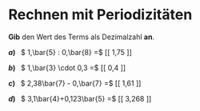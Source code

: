 <!--
version:  0.0.1

language: de

@style
main > *:not(:last-child) {
  margin-bottom: 3rem;
}

input {
    text-align: center;
}

.flex-container {
    display: flex;
    flex-wrap: wrap;
    align-items: stretch;
    gap: 20px;
}

.flex-child {
    flex: 1;
    min-width: 350px;
    margin-right: 20px;
}

@media (max-width: 400px) {
    .flex-child {
        flex: 100%;
        margin-right: 0;
    }
}
@end

formula: \carry   \textcolor{red}{\scriptsize #1}
formula: \digit   \rlap{\carry{#1}}\phantom{#2}#2
formula: \permil  \text{‰}

import: https://raw.githubusercontent.com/LiaTemplates/Tikz-Jax/main/README.md

script: https://cdn.jsdelivr.net/gh/LiaTemplates/Tikz-Jax@main/dist/index.js


tags: Dezimalzahlen, Periodizität, leicht, sehr niedrig, Angeben

comment: Rechne mit Periodizitäten im Kopf.

author: Martin Lommatzsch

-->




# Rechnen mit Periodizitäten

**Gib** den Wert des Terms als Dezimalzahl **an**.

<section class="flex-container">

<div class="flex-child">

__$a)\;\;$__ $ 1,\bar{5} : 0,\bar{8} =$ [[  1,75  ]]

</div> 
<div class="flex-child">

__$b)\;\;$__ $ 1,\bar{3} \cdot 0,3 =$ [[  0,4  ]]

</div> 
<div class="flex-child">

__$c)\;\;$__ $ 2,38\bar{7} - 0,\bar{7} =$ [[  1,61  ]]

</div> 
<div class="flex-child">

__$d)\;\;$__ $ 3,1\bar{4}+0,123\bar{5} =$ [[  3,268  ]]

</div> 
</section>





